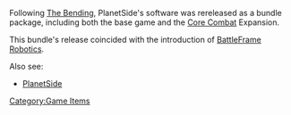 Following [The Bending](The_Bending.md "wikilink"), PlanetSide's software
was rereleased as a bundle package, including both the base game and the
[Core Combat](Core_Combat.md "wikilink") Expansion.

This bundle's release coincided with the introduction of [BattleFrame
Robotics](BattleFrame_Robotics.md "wikilink").

Also see:

- [PlanetSide](PlanetSide.md "wikilink")

[Category:Game Items](Category:Game_Items.md "wikilink")
